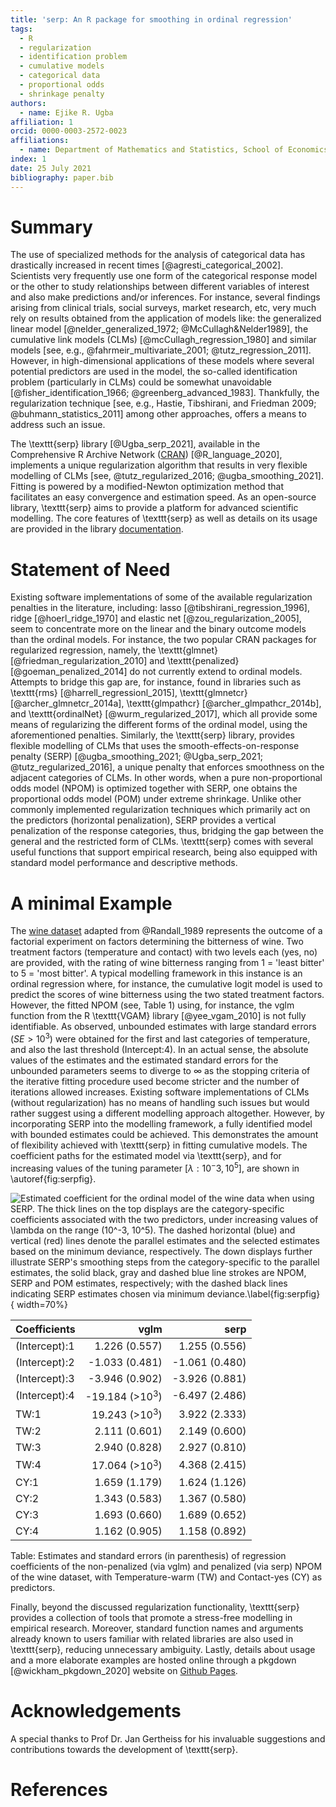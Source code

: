 ```yaml
---
title: 'serp: An R package for smoothing in ordinal regression'
tags:
  - R
  - regularization
  - identification problem
  - cumulative models
  - categorical data
  - proportional odds
  - shrinkage penalty
authors:
  - name: Ejike R. Ugba
affiliation: 1
orcid: 0000-0003-2572-0023
affiliations:
  - name: Department of Mathematics and Statistics, School of Economics and Social Sciences, Helmut Schmidt University, Hamburg, Germany
index: 1
date: 25 July 2021
bibliography: paper.bib
---  
```

  


# Summary 

The use of specialized methods for the analysis of categorical data has drastically increased in recent times [@agresti_categorical_2002]. Scientists very frequently use one form of the categorical response model or the other to study relationships between different variables of interest and also make predictions and/or inferences. For instance, several findings arising from clinical trials, social surveys, market research, etc, very much rely on results obtained from the application of models like: the generalized linear model [@nelder_generalized_1972; @McCullagh&Nelder1989], the cumulative link models (CLMs) [@mcCullagh_regression_1980] and similar models [see, e.g., @fahrmeir_multivariate_2001; @tutz_regression_2011]. However, in high-dimensional applications of these models where several potential predictors are used in the model, the so-called identification problem (particularly in CLMs) could be somewhat unavoidable [@fisher_identification_1966; @greenberg_advanced_1983]. Thankfully, the regularization technique [see, e.g., Hastie, Tibshirani, and Friedman 2009; @buhmann_statistics_2011] among other approaches, offers a means to address such an issue. 

The \texttt{serp} library [@Ugba_serp_2021], available in the Comprehensive R Archive Network ([CRAN](https://CRAN.R-project.org/package=serp)) [@R_language_2020], implements a unique regularization algorithm that results in very flexible modelling of CLMs [see, @tutz_regularized_2016; @ugba_smoothing_2021]. Fitting is powered by a modified-Newton optimization method that facilitates an easy convergence and estimation speed. As an open-source library, \texttt{serp} aims to provide a platform for advanced scientific modelling. The core features of \texttt{serp} as well as details on its usage are provided in the library [documentation](https://cran.r-project.org/web/packages/serp/serp.pdf).



# Statement of Need

Existing software implementations of some of the available regularization penalties in the literature, including: lasso [@tibshirani_regression_1996], ridge [@hoerl_ridge_1970] and elastic net [@zou_regularization_2005], seem to concentrate more on the linear and the binary outcome models than the ordinal models. For instance, the two popular CRAN packages for regularized regression, namely, the \texttt{glmnet} [@friedman_regularization_2010] and \texttt{penalized} [@goeman_penalized_2014] do not currently extend to ordinal models. Attempts to bridge this gap are, for instance, found in libraries such as \texttt{rms} [@harrell_regressionl_2015], \texttt{glmnetcr} [@archer_glmnetcr_2014a],  \texttt{glmpathcr} [@archer_glmpathcr_2014b], and \texttt{ordinalNet} [@wurm_regularized_2017], which all provide some means of regularizing the different forms of the ordinal model, using the aforementioned penalties. Similarly, the \texttt{serp} library, provides flexible modelling of CLMs that uses the smooth-effects-on-response penalty (SERP) [@ugba_smoothing_2021; @Ugba_serp_2021; @tutz_regularized_2016], a unique penalty that enforces smoothness on the adjacent categories of CLMs. In other words, when a pure non-proportional odds model (NPOM) is optimized together with SERP, one obtains the proportional odds model (POM) under extreme shrinkage. Unlike other commonly implemented regularization techniques which primarily act on the predictors (horizontal penalization), SERP provides a vertical penalization of the response categories, thus, bridging the gap between the general and the restricted form of CLMs. \texttt{serp} comes with several useful functions that support empirical research, being also equipped with standard model performance and descriptive methods.


# A minimal Example

The [wine dataset](https://ejikeugba.github.io/serp/reference/wine.html) adapted from @Randall_1989 represents the outcome of a factorial experiment on factors determining the bitterness of wine. Two treatment factors (temperature and contact) with two levels each (yes, no) are provided, with the rating of wine bitterness ranging from 1 = 'least bitter' to 5 = 'most bitter'. A typical modelling framework in this instance is an ordinal regression where, for instance, the cumulative logit model is used to predict the scores of wine bitterness using the two stated treatment factors. However, the fitted NPOM (see, Table 1) using, for instance, the vglm function from the R \texttt{VGAM} library [@yee_vgam_2010] is not fully identifiable. As observed, unbounded estimates with large standard errors ($SE > 10^3$) were obtained for the first and last categories of temperature, and also the last threshold (Intercept:4). In an actual sense, the absolute values of the estimates and the estimated standard errors for the unbounded parameters seems to diverge to $\infty$ as the stopping criteria of the iterative fitting procedure used become stricter and the number of iterations allowed increases. Existing software implementations of CLMs (without regularization) has no means of handling such issues but would rather suggest using a different modelling approach altogether. However, by incorporating SERP into the modelling framework, a fully identified model with bounded estimates could be achieved. This demonstrates the amount of flexibility achieved with \texttt{serp} in fitting cumulative models. The coefficient paths for the estimated model via \texttt{serp}, and for increasing values of the tuning parameter $[\lambda: 10^-3, 10^5]$, are shown in \autoref{fig:serpfig}.


![Estimated coefficient for the ordinal model of the wine data when using SERP. The thick lines on the top displays are the category-specific coefficients associated with the two predictors, under increasing values of $\lambda$ on the range ($10^-3, 10^5$). The dashed horizontal (blue) and vertical (red) lines denote the parallel estimates and the selected estimates based on the minimum deviance, respectively. The down displays further illustrate SERP's smoothing steps from the category-specific to the parallel estimates, the solid black, gray and dashed blue line strokes are NPOM, SERP and POM estimates, respectively; with the dashed black lines indicating SERP estimates chosen via minimum deviance.\label{fig:serpfig}](serp_fig.png){ width=70%}



  Coefficients  |        vglm        |        serp        |
  :-------------|-------------------:|-------------------:|
  (Intercept):1 |   1.226    (0.557) |    1.255   (0.556) |
  (Intercept):2 |  -1.033    (0.481) |   -1.061   (0.480) | 
  (Intercept):3 |  -3.946    (0.902) |   -3.926   (0.881) |
  (Intercept):4 | -19.184   (>$10^3$)|   -6.497   (2.486) |
  TW:1          |  19.243   (>$10^3$)|    3.922   (2.333) |
  TW:2          |   2.111    (0.601) |    2.149   (0.600) |
  TW:3          |   2.940    (0.828) |    2.927   (0.810) |
  TW:4          |  17.064   (>$10^3$)|    4.368   (2.415) |
  CY:1          |   1.659    (1.179) |    1.624   (1.126) |  
  CY:2          |   1.343    (0.583) |    1.367   (0.580) |
  CY:3          |   1.693    (0.660) |    1.689   (0.652) |
  CY:4          |   1.162    (0.905) |    1.158   (0.892) |


Table: Estimates and standard errors (in parenthesis) of regression coefficients of the non-penalized (via vglm) and penalized (via serp) NPOM of the wine dataset, with Temperature-warm (TW) and Contact-yes (CY) as predictors.



Finally, beyond the discussed regularization functionality, \texttt{serp} provides a collection of tools that promote a stress-free modelling in empirical research. Moreover, standard function names and arguments already known to users familiar with related libraries are also used in \texttt{serp}, reducing unnecessary ambiguity. Lastly, details about usage and a more elaborate examples are hosted online through a pkgdown [@wickham_pkgdown_2020] website on [Github Pages](https://ejikeugba.github.io/serp).  


# Acknowledgements
A special thanks to Prof Dr. Jan Gertheiss for his invaluable suggestions and contributions towards the development of \texttt{serp}.


# References
